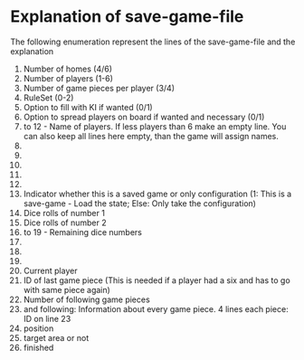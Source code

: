 # Explanation of save-game-file
The following enumeration represent the lines of the save-game-file and the explanation
1. Number of homes (4/6)
2. Number of players (1-6)
3. Number of game pieces per player (3/4)
4. RuleSet (0-2)
5. Option to fill with KI if wanted (0/1)
6. Option to spread players on board if wanted and necessary (0/1)
7. to 12 - Name of players. If less players than 6 make an empty line. You can also keep all lines here empty, than the game will assign names.
8.
9.
10.
11.
12.
13. Indicator whether this is a saved game or only configuration (1: This is a save-game - Load the state; Else: Only take the configuration)
14. Dice rolls of number 1
15. Dice rolls of number 2
16. to 19 - Remaining dice numbers
17.
18.
19.
20. Current player
21. ID of last game piece (This is needed if a player had a six and has to go with same piece again)
22. Number of following game pieces
23. and following: Information about every game piece. 4 lines each piece: ID on line 23
24. position
25. target area or not
26. finished